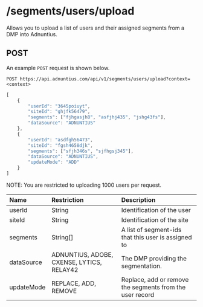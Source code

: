 # /segments/users/upload

Allows you to upload a list of users and their assigned segments from a DMP into Adnuntius.

## POST

An example `POST` request is shown below.

```http
POST https://api.adnuntius.com/api/v1/segments/users/upload?context=<context>
```

```javascript
[
    {
        "userId": "3645poiuyt",
        "siteId": "ghjfk56479",
        "segments": ["fjhgasjh8", "asfjhj435", "jshg43fs"],
        "dataSource": "ADNUNTIUS"
    },
    {
        "userId": "asdfgh56473",
        "siteId": "fgsh4658djk",
        "segments": ["sfjh346s", "sjfhgsj345"],
        "dataSource": "ADNUNTIUS",
        "updateMode": "ADD"
    }
]
```

NOTE: You are restricted to uploading 1000 users per request.

| Name | Restriction | Description |
| :--- | :--- | :--- |
| userId | String | Identification of the user |
| siteId | String | Identification of the site |
| segments | String\[\] | A list of segment-ids that this user is assigned to |
| dataSource | ADNUNTIUS, ADOBE, CXENSE, LYTICS, RELAY42 | The DMP providing the segmentation. |
| updateMode | REPLACE, ADD, REMOVE | Replace, add or remove the segments from the user record |

